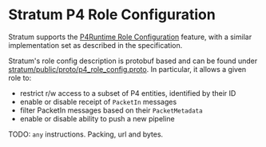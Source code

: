 # Stratum P4 Role Configuration

Stratum supports the [P4Runtime Role Configuration](https://p4.org/p4-spec/p4runtime/main/P4Runtime-Spec.html#sec-arbitration-role-config)
feature, with a similar implementation set as described in the specification.

Stratum's role config description is protobuf based and can be found under
[stratum/public/proto/p4_role_config.proto](/stratum/public/proto/p4_role_config.proto).
In particular, it allows a given role to:
- restrict r/w access to a subset of P4 entities, identified by their ID
- enable or disable receipt of `PacketIn` messages
- filter PacketIn messages based on their `PacketMetadata`
- enable or disable ability to push a new pipeline


TODO: `any` instructions. Packing, url and bytes.
